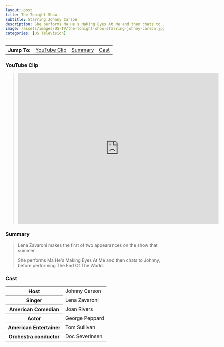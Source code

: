 ```yaml
---
layout: post
title: The Tonight Show
subtitle: Starring Johnny Carson
description: She performs Ma He's Making Eyes At Me and then chats to Johnny, before performing The End Of The World.
image: /assets/images/US-TV/the-tonight-show-starring-johnny-carson.jpg
categories: [US Television]
---
```


<table>
<tr align="center">
<th>Jump To:</th>
<td><a href="#youtube-clip">YouTube Clip</a></td>
<td><a href="#summary">Summary</a></td>
<td><a href="#cast">Cast</a></td>
</tr>
</table>

### YouTube Clip
> <div class="responsive-video"><iframe width="640px" height="480px" src="https://www.youtube.com/embed/iG4y6WCY1RA?rel=0&showinfo=1" frameborder="0" allowfullscreen></iframe></div>

### Summary
> Lena Zavaroni makes the first of two appearances on the show that summer.
>
> She performs Ma He's Making Eyes At Me and then chats to Johnny, before performing The End Of The World.

### Cast
<table>
<tr><th>Host</th><td>Johnny Carson</td></tr>
<tr><th>Singer</th><td>Lena Zavaroni</td></tr>
<tr><th>American Comedian</th><td>Joan Rivers</td></tr>
<tr><th>Actor</th><td>George Peppard</td></tr>
<tr><th>American Entertainer</th><td>Tom Sullivan</td></tr>
<tr><th>Orchestra conductor</th><td>Doc Severinsen</td></tr>
</table>

